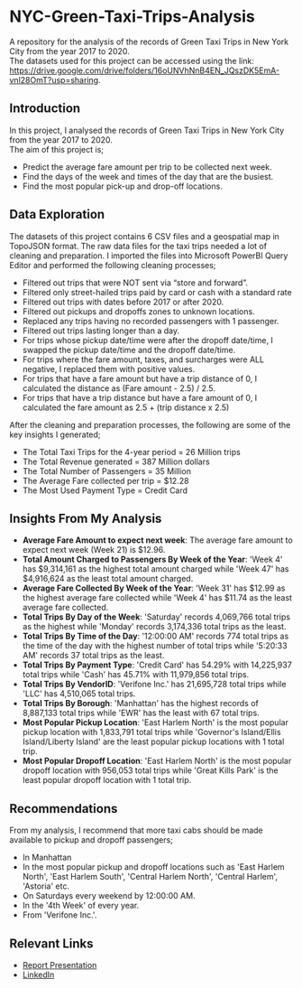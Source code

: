 # NYC-Green-Taxi-Trips-Analysis
A repository for the analysis of the records of Green Taxi Trips in New York City from the year 2017 to 2020. <br />
The datasets used for this project can be accessed using the link: https://drive.google.com/drive/folders/16oUNVhNnB4EN_JQszDK5EmA-vnl28OmT?usp=sharing. <br />

## Introduction
In this project, I analysed the records of Green Taxi Trips in New York City from the year 2017 to 2020. <br />
The aim of this project is;
* Predict the average fare amount per trip to be collected next week. <br />
* Find the days of the week and times of the day that are the busiest. <br />
* Find the most popular pick-up and drop-off locations. <br />

## Data Exploration
The datasets of this project contains 6 CSV files and a geospatial map in TopoJSON format. The raw data files for the taxi trips needed a lot of cleaning and preparation. I imported the files into Microsoft PowerBI Query Editor and performed the following cleaning processes;
* Filtered out trips that were NOT sent via “store and forward”.
* Filtered only street-hailed trips paid by card or cash with a standard rate
* Filtered out trips with dates before 2017 or after 2020.
* Filtered out pickups and dropoffs zones to unknown locations.
* Replaced any trips having no recorded passengers with 1 passenger.
* Filtered out trips lasting longer than a day.
* For trips whose pickup date/time were after the dropoff date/time, I swapped the pickup date/time and the dropoff date/time.
* For trips where the fare amount, taxes, and surcharges were ALL negative, I replaced them with positive values.
* For trips that have a fare amount but have a trip distance of 0, I calculated the distance as (Fare amount - 2.5) / 2.5.
* For trips that have a trip distance but have a fare amount of 0, I calculated the fare amount as 2.5 + (trip distance x 2.5)


After the cleaning and preparation processes, the following are some of the key insights I generated;
* The Total Taxi Trips for the 4-year period = 26 Million trips
* The Total Revenue generated = 387 Million dollars
* The Total Number of Passengers = 35 Million
* The Average Fare collected per trip = $12.28
* The Most Used Payment Type = Credit Card

## Insights From My Analysis
* __Average Fare Amount to expect next week__: The average fare amount to expect next week (Week 21) is $12.96.
* __Total Amount Charged to Passengers By Week of the Year__: 'Week 4' has $9,314,161 as the highest total amount charged while 'Week 47' has $4,916,624 as the least total amount charged.
* __Average Fare Collected By Week of the Year__: 'Week 31' has $12.99 as the highest average fare collected while 'Week 4' has $11.74 as the least average fare collected.
* __Total Trips By Day of the Week__: 'Saturday' records 4,069,766 total trips as the highest while 'Monday' records 3,174,336 total trips as the least.
* __Total Trips By Time of the Day__: '12:00:00 AM' records 774 total trips as the time of the day with the highest number of total trips while '5:20:33 AM' records 37 total trips as the least.
* __Total Trips By Payment Type__: 'Credit Card' has 54.29% with 14,225,937 total trips while 'Cash' has 45.71% with 11,979,856 total trips.
* __Total Trips By VendorID__: 'Verifone Inc.' has 21,695,728 total trips while 'LLC' has 4,510,065 total trips.
* __Total Trips By Borough__: 'Manhattan' has the highest records of 8,887,133 total trips while 'EWR' has the least with 67 total trips.
* __Most Popular Pickup Location__: 'East Harlem North' is the most popular pickup location with 1,833,791 total trips while 'Governor's Island/Ellis Island/Liberty Island' are the least popular pickup locations with 1 total trip.
* __Most Popular Dropoff Location__: 'East Harlem North' is the most popular dropoff location with 956,053 total trips while 'Great Kills Park' is the least popular dropoff location with 1 total trip.

## Recommendations
From my analysis, I recommend that more taxi cabs should be made available to pickup and dropoff passengers;
* In Manhattan
* In the most popular pickup and dropoff locations such as 'East Harlem North', 'East Harlem South', 'Central Harlem North', 'Central Harlem', 'Astoria' etc.
* On Saturdays every weekend by 12:00:00 AM.
* In the '4th Week' of every year.
* From 'Verifone Inc.'.

## Relevant Links
* [Report Presentation](https://www.linkedin.com/posts/rukevweevwrujae_data-analytics-bigdata-activity-6897524091298144256-F5pG?utm_source=linkedin_share&utm_medium=member_desktop_web)
* [LinkedIn](https://www.linkedin.com/in/rukevweevwrujae/)
